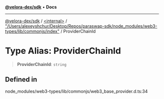 [**@velora-dex/sdk**](../../../../README.md) • **Docs**

***

[@velora-dex/sdk](../../../../globals.md) / [\<internal\>](../../../README.md) / ["/Users/alexeyshchur/Desktop/Repos/paraswap-sdk/node\_modules/web3-types/lib/commonjs/index"](../README.md) / ProviderChainId

# Type Alias: ProviderChainId

> **ProviderChainId**: `string`

## Defined in

node\_modules/web3-types/lib/commonjs/web3\_base\_provider.d.ts:34
